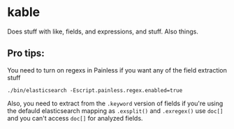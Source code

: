 # kable
Does stuff with like, fields, and expressions, and stuff. Also things.

## Pro tips:

You need to turn on regexs in Painless if you want any of the field extraction stuff

```
./bin/elasticsearch -Escript.painless.regex.enabled=true
```

Also, you need to extract from the `.keyword` version of fields if you're using the defauld elasticsearch mapping as `.exsplit()` and `.exregex()` use `doc[]` and you can't access `doc[]` for analyzed fields.
